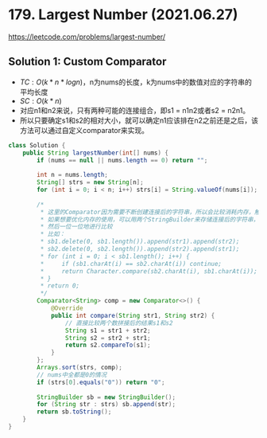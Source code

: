 # 179. Largest Number (2021.06.27)

https://leetcode.com/problems/largest-number/

## Solution 1: Custom Comparator
- $TC:O(k*n*logn)$，n为nums的长度，k为nums中的数值对应的字符串的平均长度
- $SC:O(k*n)$
- 对应n1和n2来说，只有两种可能的连接组合，即s1 = n1n2或者s2 = n2n1。
- 所以只要确定s1和s2的相对大小，就可以确定n1应该排在n2之前还是之后，该方法可以通过自定义comparator来实现。

```java
class Solution {
    public String largestNumber(int[] nums) {
        if (nums == null || nums.length == 0) return "";
        
        int n = nums.length;
        String[] strs = new String[n];
        for (int i = 0; i < n; i++) strs[i] = String.valueOf(nums[i]);
        
        /*
         * 这里的Comparator因为需要不断创建连接后的字符串，所以会比较消耗内存，触发更多的GC
         * 如果想要优化内存的使用，可以用两个StringBuilder来存储连接后的字符串，每次更新时清空之前的
         * 然后一位一位地进行比较
         * 比如：
         * sb1.delete(0, sb1.length()).append(str1).append(str2);
         * sb2.delete(0, sb2.length()).append(str2).append(str1);
         * for (int i = 0; i < sb1.length(); i++) {
         *     if (sb1.charAt(i) == sb2.charAt(i)) continue;
         *     return Character.compare(sb2.charAt(i), sb1.charAt(i));
         * }
         * return 0;
         */ 
        Comparator<String> comp = new Comparator<>() {
            @Override
            public int compare(String str1, String str2) {
                // 直接比较两个数拼接后的结果s1和s2
                String s1 = str1 + str2;
                String s2 = str2 + str1;
                return s2.compareTo(s1);
            }
        };
        Arrays.sort(strs, comp);
        // nums中全都是0的情况
        if (strs[0].equals("0")) return "0";
        
        StringBuilder sb = new StringBuilder();
        for (String str : strs) sb.append(str);
        return sb.toString();
    }
}
```